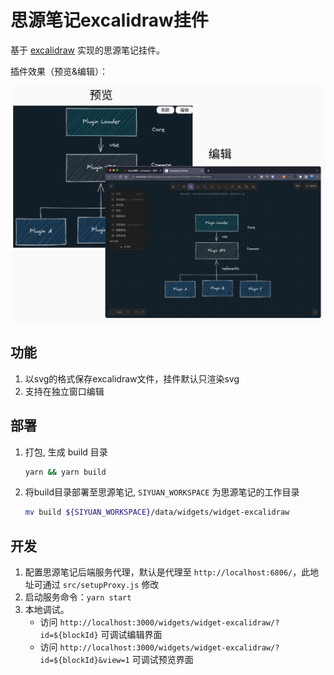 # 思源笔记excalidraw挂件

基于 [excalidraw](https://docs.excalidraw.com/docs) 实现的思源笔记挂件。

插件效果（预览&编辑）：

![](public/preview.png)

## 功能

1. 以svg的格式保存excalidraw文件，挂件默认只渲染svg
2. 支持在独立窗口编辑

## 部署

1. 打包, 生成 build 目录

    ```bash
    yarn && yarn build
    ```

2. 将build目录部署至思源笔记, `SIYUAN_WORKSPACE` 为思源笔记的工作目录
    ```bash
    mv build ${SIYUAN_WORKSPACE}/data/widgets/widget-excalidraw
    ```

## 开发

1. 配置思源笔记后端服务代理，默认是代理至 `http://localhost:6806/`，此地址可通过 `src/setupProxy.js` 修改
2. 启动服务命令：`yarn start`
3. 本地调试。
    - 访问 `http://localhost:3000/widgets/widget-excalidraw/?id=${blockId}` 可调试编辑界面
    - 访问 `http://localhost:3000/widgets/widget-excalidraw/?id=${blockId}&view=1` 可调试预览界面
